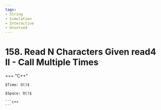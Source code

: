```yaml
---
tags:
- String
- Simulation
- Interactive
- Unsolved
---
```



# 158. Read N Characters Given read4 II - Call Multiple Times

=== "C++"

    $Time: O()$

    $Space: O()$

    ```c++
    ```